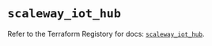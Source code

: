 # `scaleway_iot_hub`

Refer to the Terraform Registory for docs: [`scaleway_iot_hub`](https://registry.terraform.io/providers/scaleway/scaleway/2.39.0/docs/resources/iot_hub).

